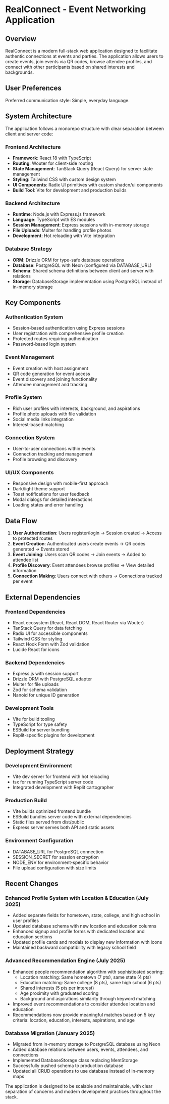 # RealConnect - Event Networking Application

## Overview

RealConnect is a modern full-stack web application designed to facilitate authentic connections at events and parties. The application allows users to create events, join events via QR codes, browse attendee profiles, and connect with other participants based on shared interests and backgrounds.

## User Preferences

Preferred communication style: Simple, everyday language.

## System Architecture

The application follows a monorepo structure with clear separation between client and server code:

### Frontend Architecture
- **Framework**: React 18 with TypeScript
- **Routing**: Wouter for client-side routing
- **State Management**: TanStack Query (React Query) for server state management
- **Styling**: Tailwind CSS with custom design system
- **UI Components**: Radix UI primitives with custom shadcn/ui components
- **Build Tool**: Vite for development and production builds

### Backend Architecture
- **Runtime**: Node.js with Express.js framework
- **Language**: TypeScript with ES modules
- **Session Management**: Express sessions with in-memory storage
- **File Uploads**: Multer for handling profile photos
- **Development**: Hot reloading with Vite integration

### Database Strategy
- **ORM**: Drizzle ORM for type-safe database operations
- **Database**: PostgreSQL with Neon (configured via DATABASE_URL)
- **Schema**: Shared schema definitions between client and server with relations
- **Storage**: DatabaseStorage implementation using PostgreSQL instead of in-memory storage

## Key Components

### Authentication System
- Session-based authentication using Express sessions
- User registration with comprehensive profile creation
- Protected routes requiring authentication
- Password-based login system

### Event Management
- Event creation with host assignment
- QR code generation for event access
- Event discovery and joining functionality
- Attendee management and tracking

### Profile System
- Rich user profiles with interests, background, and aspirations
- Profile photo uploads with file validation
- Social media links integration
- Interest-based matching

### Connection System
- User-to-user connections within events
- Connection tracking and management
- Profile browsing and discovery

### UI/UX Components
- Responsive design with mobile-first approach
- Dark/light theme support
- Toast notifications for user feedback
- Modal dialogs for detailed interactions
- Loading states and error handling

## Data Flow

1. **User Authentication**: Users register/login → Session created → Access to protected routes
2. **Event Creation**: Authenticated users create events → QR codes generated → Events stored
3. **Event Joining**: Users scan QR codes → Join events → Added to attendee list
4. **Profile Discovery**: Event attendees browse profiles → View detailed information
5. **Connection Making**: Users connect with others → Connections tracked per event

## External Dependencies

### Frontend Dependencies
- React ecosystem (React, React DOM, React Router via Wouter)
- TanStack Query for data fetching
- Radix UI for accessible components
- Tailwind CSS for styling
- React Hook Form with Zod validation
- Lucide React for icons

### Backend Dependencies
- Express.js with session support
- Drizzle ORM with PostgreSQL adapter
- Multer for file uploads
- Zod for schema validation
- Nanoid for unique ID generation

### Development Tools
- Vite for build tooling
- TypeScript for type safety
- ESBuild for server bundling
- Replit-specific plugins for development

## Deployment Strategy

### Development Environment
- Vite dev server for frontend with hot reloading
- tsx for running TypeScript server code
- Integrated development with Replit cartographer

### Production Build
- Vite builds optimized frontend bundle
- ESBuild bundles server code with external dependencies
- Static files served from dist/public
- Express server serves both API and static assets

### Environment Configuration
- DATABASE_URL for PostgreSQL connection
- SESSION_SECRET for session encryption
- NODE_ENV for environment-specific behavior
- File upload configuration with size limits

## Recent Changes

### Enhanced Profile System with Location & Education (July 2025)
- Added separate fields for hometown, state, college, and high school in user profiles
- Updated database schema with new location and education columns
- Enhanced signup and profile forms with dedicated location and education sections
- Updated profile cards and modals to display new information with icons
- Maintained backward compatibility with legacy school field

### Advanced Recommendation Engine (July 2025)
- Enhanced people recommendation algorithm with sophisticated scoring:
  - Location matching: Same hometown (7 pts), same state (4 pts)
  - Education matching: Same college (8 pts), same high school (6 pts)
  - Shared interests (5 pts per interest)
  - Age proximity with graduated scoring
  - Background and aspirations similarity through keyword matching
- Improved event recommendations to consider attendee location and education
- Recommendations now provide meaningful matches based on 5 key criteria: location, education, interests, aspirations, and age

### Database Migration (January 2025)
- Migrated from in-memory storage to PostgreSQL database using Neon
- Added database relations between users, events, attendees, and connections
- Implemented DatabaseStorage class replacing MemStorage
- Successfully pushed schema to production database
- Updated all CRUD operations to use database instead of in-memory maps

The application is designed to be scalable and maintainable, with clear separation of concerns and modern development practices throughout the stack.
